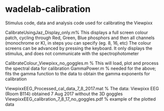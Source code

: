 # wadelab-calibration
Stimulus code, data and analysis code used for calibrating the Viewpixx

CalibrateUsingJaz_Display_only.m% This displays a full screen colour patch, cycling through Red, Green, Blue phosphors and then 
all channels (monochrome or K), in steps you can specify (eg. 8, 16, etc)
The colour screens can be advanced by pressing the keyboard.
It only displays the stimulus, and does not communicate with the spectrophotometer

CalibrateColour_Viewpixx_no_goggles.m % This will load, plot and process the spectral data for calibration
GammaPower.m % needed for the above; fits the gamma function to the data to obtain the gamma exponents for calibration

ViewpixxEEG_Processed_cal_data_7_8_2017.mat	% The data: Viewpixx EEG (Room B114) obtained 7 Aug 2017 without the 3D goggles
ViewpixxEEG_calibration_7_8_17_no_goggles.pdf % example of the plotted data
